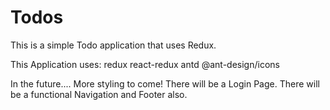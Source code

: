 # Todos
This is a simple Todo application that uses Redux.

This Application uses:
redux
react-redux
antd
@ant-design/icons

In the future....
More styling to come!
There will be a Login Page.
There will be a functional Navigation and Footer also.


